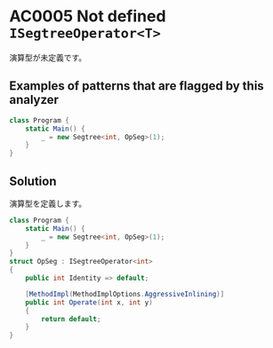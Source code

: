 # AC0005 Not defined `ISegtreeOperator<T>`

演算型が未定義です。

## Examples of patterns that are flagged by this analyzer

```cs
class Program {
    static Main() {
        _ = new Segtree<int, OpSeg>(1);
    }
}
```

## Solution

演算型を定義します。

```cs
class Program {
    static Main() {
        _ = new Segtree<int, OpSeg>(1);
    }
}
struct OpSeg : ISegtreeOperator<int>
{
    public int Identity => default;

    [MethodImpl(MethodImplOptions.AggressiveInlining)]
    public int Operate(int x, int y)
    {
        return default;
    }
}

```